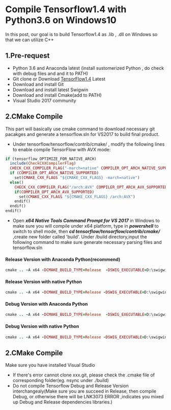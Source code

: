 # Compile Tensorflow1.4 with Python3.6 on Windows10

In this post, our goal is to build Tensorflow1.4 as .lib , .dll on Windows so that we can utilize C++
## 1.Pre-request 
* Python 3.6 and Anaconda latest (install sustomerized Python , do check with debug files and and it to PATH)
* Git clone or Download [TensorFlow1.4](https://github.github.com/gfm/#html-blocks) Latest
* Download and install Git 
* Download and install latest Swigwin
* Download and install Cmake(add to PATH)
* Visual Studio 2017 community

## 2.CMake Compile
This part will basically use cmake command to download necessary git pacakges and generate a tensorflow.sln for VS2017 to build final product.
* Under tensorflow/tensorflow/contrib/cmake/ , modify the following lines to enable compile TensorFlow with AVX mode:
```ruby
if (tensorflow_OPTIMIZE_FOR_NATIVE_ARCH)
  include(CheckCXXCompilerFlag)
  CHECK_CXX_COMPILER_FLAG("-march=native" COMPILER_OPT_ARCH_NATIVE_SUPPORTED)
  if (COMPILER_OPT_ARCH_NATIVE_SUPPORTED)
    set(CMAKE_CXX_FLAGS "${CMAKE_CXX_FLAGS} -march=native")
  else()
    CHECK_CXX_COMPILER_FLAG("/arch:AVX" COMPILER_OPT_ARCH_AVX_SUPPORTED)
    if(COMPILER_OPT_ARCH_AVX_SUPPORTED)
      set(CMAKE_CXX_FLAGS "${CMAKE_CXX_FLAGS} /arch:AVX")
    endif()
  endif()
endif()
```

* Open ___x64 Native Tools Command Prompt for VS 2017___ in Windows to make sure you will compile under x64 platform, type in ___powershell___ to switch to shell mode, then ___cd tensorflow/tensorflow/contrib/cmake/___ ,create new folder called 'build'. Under /build directory,input the following command to make sure generate necessary parsing files and tensorflow.sln 
#### Release Version with Anaconda Python(recommend)
```ruby
cmake .. -A x64 -DCMAKE_BUILD_TYPE=Release  -DSWIG_EXECUTABLE=D:\swigwin-3.0.12\swig.exe  -DPYTHON_EXECUTABLE=C:\Users\AnguliaYang\AppData\Local\Continuum\anaconda3\python.exe -DPYTHON_LIBRARIES=C:\Users\AnguliaYang\AppData\Local\Continuum\anaconda3\libs\python36.lib -Dtensorflow_BUILD_SHARED_LIB=ON
```
#### Release Version with native Python
```ruby
cmake .. -A x64 -DCMAKE_BUILD_TYPE=Release -DSWIG_EXECUTABLE=D:\swigwin-3.0.12\swig.exe -DPYTHON_EXECUTABLE=C:\Users\AnguliaYang\AppData\Local\Programs\Python\Python36\python.exe -DPYTHON_LIBRARIES=C:\Users\AnguliaYang\AppData\Local\Programs\Python\Python36\libs\python36.lib -Dtensorflow_BUILD_SHARED_LIB=ON
```

#### Debug Version with Anaconda Python
```ruby
cmake .. -A x64 -DCMAKE_BUILD_TYPE=Release  -DSWIG_EXECUTABLE=D:\swigwin-3.0.12\swig.exe  -DPYTHON_EXECUTABLE=C:\Users\AnguliaYang\AppData\Local\Continuum\anaconda3\python.exe -DPYTHON_LIBRARIES=C:\Users\AnguliaYang\AppData\Local\Continuum\anaconda3\libs\python36.lib -Dtensorflow_BUILD_SHARED_LIB=ON
```

#### Debug Version with native Python
```ruby
cmake .. -A x64 -DCMAKE_BUILD_TYPE=Release -DSWIG_EXECUTABLE=D:\swigwin-3.0.12\swig.exe -DPYTHON_EXECUTABLE=C:\Users\AnguliaYang\AppData\Local\Programs\Python\Python36\python.exe -DPYTHON_LIBRARIES=C:\Users\AnguliaYang\AppData\Local\Programs\Python\Python36\libs\python36.lib -Dtensorflow_BUILD_SHARED_LIB=ON
```
## 2.CMake Compile
Make sure you have installed Visual Studio 
* If there's error cannot clone xxx.git, please check the .cmake file of corresponding folder(eg. nsync under ./build)
* Do not compile Tensorflow Debug and Release Version interchangealy(Make sure you are succeed in Release, then compile Debug, or otherwise there will be LNK3073 ERROR ,indicates you mixed up Debug and Release dependencies libraries.)
